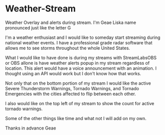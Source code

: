 # Weather-Stream
Weather Overlay and alerts during stream.
I'm Geae Liska name pronounced just like the letter G

I'm a weather enthusiast and I would like to someday start streaming during national weather events.
I have a professional grade radar software that allows me to see storms throughout the whole United States.

What I would like to have done is during my streams with StreamLabsOBS or OBS allone is have weather alerts popup in my stream regardless of location. This alert would have a voice announcement with an animation. I thought using an API would work but I don't know how that works.

Not only that on the bottom portion of my stream I would like the active Severe Thunderstorm Warnings, Tornado Warnings, and Tornado Emergencies with the cities affected to flip between each other. 

I also would like on the top left of my stream to show the count for active tornado warnings.

Some of the other things like time and what not I will add on my own.

Thanks in advance
Geae
